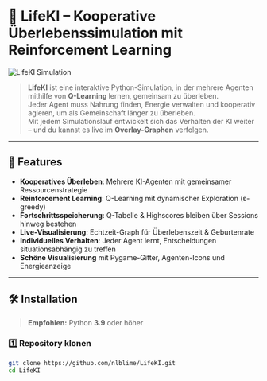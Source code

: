 # 🧠 LifeKI – Kooperative Überlebenssimulation mit Reinforcement Learning

![LifeKI Simulation](./docs/lifeki_demo.gif)

> **LifeKI** ist eine interaktive Python-Simulation, in der mehrere Agenten mithilfe von **Q-Learning** lernen, gemeinsam zu überleben.  
> Jeder Agent muss Nahrung finden, Energie verwalten und kooperativ agieren, um als Gemeinschaft länger zu überleben.  
> Mit jedem Simulationslauf entwickelt sich das Verhalten der KI weiter – und du kannst es live im **Overlay-Graphen** verfolgen.

---

## 🚀 Features
- **Kooperatives Überleben**: Mehrere KI-Agenten mit gemeinsamer Ressourcenstrategie  
- **Reinforcement Learning**: Q-Learning mit dynamischer Exploration (ε-greedy)  
- **Fortschrittsspeicherung**: Q-Tabelle & Highscores bleiben über Sessions hinweg bestehen  
- **Live-Visualisierung**: Echtzeit-Graph für Überlebenszeit & Geburtenrate  
- **Individuelles Verhalten**: Jeder Agent lernt, Entscheidungen situationsabhängig zu treffen  
- **Schöne Visualisierung** mit Pygame-Gitter, Agenten-Icons und Energieanzeige  

---

## 🛠 Installation

> **Empfohlen:** Python **3.9** oder höher

### 1️⃣ Repository klonen
```bash
git clone https://github.com/nlblime/LifeKI.git
cd LifeKI
